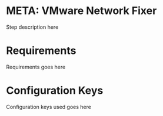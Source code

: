 # META: VMware Network Fixer

Step description here

# Requirements

Requirements goes here

# Configuration Keys

Configuration keys used goes here
